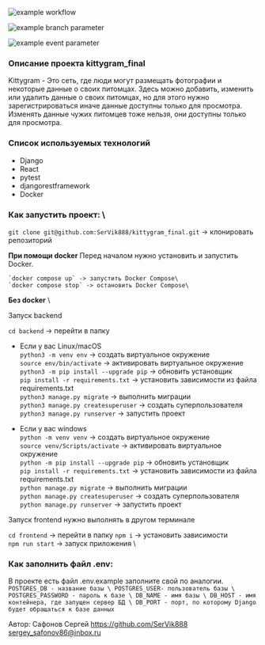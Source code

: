 ![example workflow](https://github.com/github/docs/actions/workflows/main.yml/badge.svg)

![example branch parameter](https://github.com/github/docs/actions/workflows/main.yml/badge.svg?branch=main)

![example event parameter](https://github.com/github/docs/actions/workflows/main.yml/badge.svg?event=push)

### Описание проекта kittygram_final
Kittygram - Это сеть, где люди могут размещать фотографии и некоторые данные о своих питомцах. Здесь можно добавить, изменить или удалить данные о своих питомцах, но для этого нужно зарегистрироваться иначе данные доступны только для просмотра. Изменять данные чужих питомцев тоже нельзя, они доступны только для просмотра.

### Cписок используемых технологий

- Django
- React
- pytest
- djangorestframework
- Docker

### Как запустить проект: \
`git clone git@github.com:SerVik888/kittygram_final.git` -> клонировать репозиторий

**При помощи docker**
    Перед началом нужно установить и запустить Docker.

    `docker compose up` -> запустить Docker Compose\
    `docker compose stop` -> остановить Docker Compose\

**Без docker** \

Запуск backend

`cd backend` -> перейти в папку

* Если у вас Linux/macOS\
    `python3 -m venv env` -> создать виртуальное окружение\
    `source env/bin/activate` -> активировать виртуальное окружение\
    `python3 -m pip install --upgrade pip` -> обновить установщик\
    `pip install -r requirements.txt` -> установить зависимости из файла requirements.txt\
    `python3 manage.py migrate` -> выполнить миграции\
    `python3 manage.py createsuperuser` -> создать суперпользователя\
    `python3 manage.py runserver` -> запустить проект

* Если у вас windows\
    `python -m venv venv` -> создать виртуальное окружение\
    `source venv/Scripts/activate` -> активировать виртуальное окружение\
    `python -m pip install --upgrade pip` -> обновить установщик\
    `pip install -r requirements.txt` -> установить зависимости из файла requirements.txt\
    `python manage.py migrate` -> выполнить миграции\
    `python manage.py createsuperuser` -> создать суперпользователя\
    `python manage.py runserver` -> запустить проект

Запуск frontend нужно выполнять в другом терминале

`cd frontend` -> перейти в папку
`npm i` -> установить зависимости \
`npm run start` -> запуск приложения \


### Как заполнить файл .env:
В проекте есть файл .env.example заполните свой по аналогии.
`
POSTGRES_DB - название базы \
POSTGRES_USER- пользователь базы \
POSTGRES_PASSWORD - пароль к базе \
DB_NAME - имя базы \
DB_HOST - имя контейнера, где запущен сервер БД \
DB_PORT - порт, по которому Django будет обращаться к базе данных
`

Автор:
Сафонов Сергей https://github.com/SerVik888 [sergey_safonov86@inbox.ru](mailto:sergey_safonov86@inbox.ru)